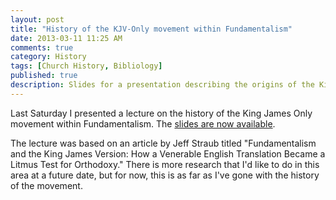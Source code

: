 ```yaml
---
layout: post
title: "History of the KJV-Only movement within Fundamentalism"
date: 2013-03-11 11:25 AM
comments: true
category: History
tags: [Church History, Bibliology]
published: true
description: Slides for a presentation describing the origins of the King James Only movement.
---
```


Last Saturday I presented a lecture on the history of the King James Only movement within Fundamentalism. The [slides are now available][presentation].

The lecture was based on an article by Jeff Straub titled "Fundamentalism and the King James Version: How a Venerable English Translation Became a Litmus Test for Orthodoxy." There is more research that I'd like to do in this area at a future date, but for now, this is as far as I've gone with the history of the movement.

[presentation]: /KJV-Only-Movement-History/